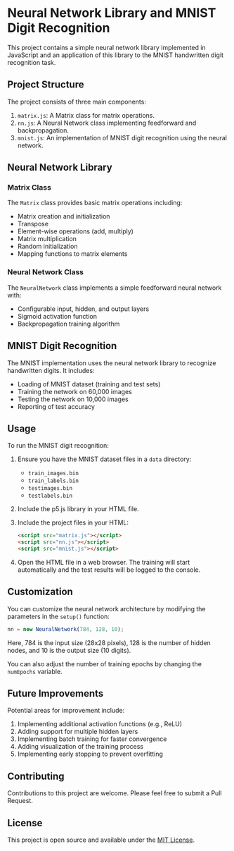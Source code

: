 # Neural Network Library and MNIST Digit Recognition

This project contains a simple neural network library implemented in JavaScript and an application of this library to the MNIST handwritten digit recognition task.

## Project Structure

The project consists of three main components:

1. `matrix.js`: A Matrix class for matrix operations.
2. `nn.js`: A Neural Network class implementing feedforward and backpropagation.
3. `mnist.js`: An implementation of MNIST digit recognition using the neural network.

## Neural Network Library

### Matrix Class

The `Matrix` class provides basic matrix operations including:

- Matrix creation and initialization
- Transpose
- Element-wise operations (add, multiply)
- Matrix multiplication
- Random initialization
- Mapping functions to matrix elements

### Neural Network Class

The `NeuralNetwork` class implements a simple feedforward neural network with:

- Configurable input, hidden, and output layers
- Sigmoid activation function
- Backpropagation training algorithm

## MNIST Digit Recognition

The MNIST implementation uses the neural network library to recognize handwritten digits. It includes:

- Loading of MNIST dataset (training and test sets)
- Training the network on 60,000 images
- Testing the network on 10,000 images
- Reporting of test accuracy

## Usage

To run the MNIST digit recognition:

1. Ensure you have the MNIST dataset files in a `data` directory:
   - `train_images.bin`
   - `train_labels.bin`
   - `testimages.bin`
   - `testlabels.bin`

2. Include the p5.js library in your HTML file.

3. Include the project files in your HTML:

   ```html
   <script src="matrix.js"></script>
   <script src="nn.js"></script>
   <script src="mnist.js"></script>
   ```

4. Open the HTML file in a web browser. The training will start automatically and the test results will be logged to the console.

## Customization

You can customize the neural network architecture by modifying the parameters in the `setup()` function:

```javascript
nn = new NeuralNetwork(784, 128, 10);
```

Here, 784 is the input size (28x28 pixels), 128 is the number of hidden nodes, and 10 is the output size (10 digits).

You can also adjust the number of training epochs by changing the `numEpochs` variable.

## Future Improvements

Potential areas for improvement include:

1. Implementing additional activation functions (e.g., ReLU)
2. Adding support for multiple hidden layers
3. Implementing batch training for faster convergence
4. Adding visualization of the training process
5. Implementing early stopping to prevent overfitting

## Contributing

Contributions to this project are welcome. Please feel free to submit a Pull Request.

## License

This project is open source and available under the [MIT License](LICENSE).
